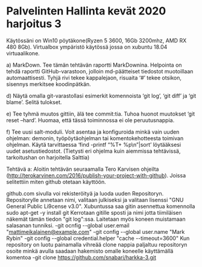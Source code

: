 # Palvelinten Hallinta kevät 2020 harjoitus 3

Käytössäni on Win10 pöytäkone(Ryzen 5 3600, 16Gb 3200mhz, AMD RX 480 8Gb).
Virtualbox ympäristö käytössä jossa on xubuntu 18.04 virtuaalikone.

a) MarkDown. Tee tämän tehtävän raportti MarkDownina. Helpointa on tehdä raportti GitHub-varastoon, jolloin md-päätteiset tiedostot muotoillaan automaattisesti. Tyhjä rivi tekee kappalejaon, risuaita ‘#’ tekee otsikon, sisennys merkitsee koodinpätkän.

d) Näytä omalla git-varastollasi esimerkit komennoista ‘git log’, ‘git diff’ ja ‘git blame’. Selitä tulokset.

e) Tee tyhmä muutos gittiin, älä tee commit:tia. Tuhoa huonot muutokset ‘git reset –hard’. Huomaa, että tässä toiminnossa ei ole peruutusnappia.

f) Tee uusi salt-moduli. Voit asentaa ja konfiguroida minkä vain uuden ohjelman: demonin, työpöytäohjelman tai komentokehotteesta toimivan ohjelman. Käytä tarvittaessa ‘find -printf “%T+ %p\n”|sort’ löytääksesi uudet asetustiedostot. (Tietysti eri ohjelma kuin aiemmissa tehtävissä, tarkoitushan on harjoitella Salttia)

Tehtävä a:
Aloitin tehtävän seuraamalla Tero Karvisen ohjeilta (http://terokarvinen.com/2016/publish-your-project-with-github). Joissa selitettiin miten github otetaan käyttöön.

github.com sivulla voi rekisteröityä ja luoda uuden Repositoryn.
Repositorylle annetaan nimi, valitaan julkiseksi ja valitaan lisenssi "GNU General Public Li9cense v3.0".
Xubuntussa saa gitin asennettua komennolla
  sudo apt-get -y install git
Kerrotaan gitille sposti ja nimi jotta tiimiläisen näkemät tämän tiedon "git log":ssa. Laitetaan myös koneen muistamaan salasanan tunniksi.
-git ocnfig --global user.email "mattimeikalainen@example.com"
-git config --global user.name "Mark Rybin"
-git config --global credential.helper "cache --timeout=3600"
Kun repository on luotu painamalla vihreää clone nappia paljaltuu repositoryn osoite minkä avulla saadaan hakemisto omalle koneelle käyttämällä komentoa
-git clone https://github.com/snabari/harkka-3.git
